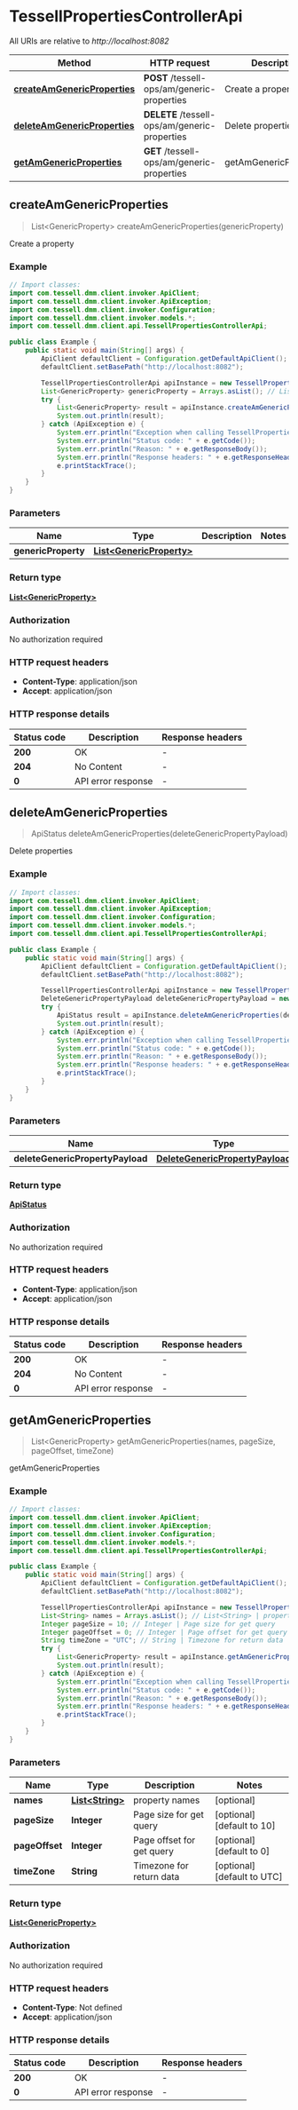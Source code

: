 # TessellPropertiesControllerApi

All URIs are relative to *http://localhost:8082*

Method | HTTP request | Description
------------- | ------------- | -------------
[**createAmGenericProperties**](TessellPropertiesControllerApi.md#createAmGenericProperties) | **POST** /tessell-ops/am/generic-properties | Create a property
[**deleteAmGenericProperties**](TessellPropertiesControllerApi.md#deleteAmGenericProperties) | **DELETE** /tessell-ops/am/generic-properties | Delete properties
[**getAmGenericProperties**](TessellPropertiesControllerApi.md#getAmGenericProperties) | **GET** /tessell-ops/am/generic-properties | getAmGenericProperties



## createAmGenericProperties

> List&lt;GenericProperty&gt; createAmGenericProperties(genericProperty)

Create a property

### Example

```java
// Import classes:
import com.tessell.dmm.client.invoker.ApiClient;
import com.tessell.dmm.client.invoker.ApiException;
import com.tessell.dmm.client.invoker.Configuration;
import com.tessell.dmm.client.invoker.models.*;
import com.tessell.dmm.client.api.TessellPropertiesControllerApi;

public class Example {
    public static void main(String[] args) {
        ApiClient defaultClient = Configuration.getDefaultApiClient();
        defaultClient.setBasePath("http://localhost:8082");

        TessellPropertiesControllerApi apiInstance = new TessellPropertiesControllerApi(defaultClient);
        List<GenericProperty> genericProperty = Arrays.asList(); // List<GenericProperty> | 
        try {
            List<GenericProperty> result = apiInstance.createAmGenericProperties(genericProperty);
            System.out.println(result);
        } catch (ApiException e) {
            System.err.println("Exception when calling TessellPropertiesControllerApi#createAmGenericProperties");
            System.err.println("Status code: " + e.getCode());
            System.err.println("Reason: " + e.getResponseBody());
            System.err.println("Response headers: " + e.getResponseHeaders());
            e.printStackTrace();
        }
    }
}
```

### Parameters


Name | Type | Description  | Notes
------------- | ------------- | ------------- | -------------
 **genericProperty** | [**List&lt;GenericProperty&gt;**](GenericProperty.md)|  |

### Return type

[**List&lt;GenericProperty&gt;**](GenericProperty.md)

### Authorization

No authorization required

### HTTP request headers

- **Content-Type**: application/json
- **Accept**: application/json


### HTTP response details
| Status code | Description | Response headers |
|-------------|-------------|------------------|
| **200** | OK |  -  |
| **204** | No Content |  -  |
| **0** | API error response |  -  |


## deleteAmGenericProperties

> ApiStatus deleteAmGenericProperties(deleteGenericPropertyPayload)

Delete properties

### Example

```java
// Import classes:
import com.tessell.dmm.client.invoker.ApiClient;
import com.tessell.dmm.client.invoker.ApiException;
import com.tessell.dmm.client.invoker.Configuration;
import com.tessell.dmm.client.invoker.models.*;
import com.tessell.dmm.client.api.TessellPropertiesControllerApi;

public class Example {
    public static void main(String[] args) {
        ApiClient defaultClient = Configuration.getDefaultApiClient();
        defaultClient.setBasePath("http://localhost:8082");

        TessellPropertiesControllerApi apiInstance = new TessellPropertiesControllerApi(defaultClient);
        DeleteGenericPropertyPayload deleteGenericPropertyPayload = new DeleteGenericPropertyPayload(); // DeleteGenericPropertyPayload | 
        try {
            ApiStatus result = apiInstance.deleteAmGenericProperties(deleteGenericPropertyPayload);
            System.out.println(result);
        } catch (ApiException e) {
            System.err.println("Exception when calling TessellPropertiesControllerApi#deleteAmGenericProperties");
            System.err.println("Status code: " + e.getCode());
            System.err.println("Reason: " + e.getResponseBody());
            System.err.println("Response headers: " + e.getResponseHeaders());
            e.printStackTrace();
        }
    }
}
```

### Parameters


Name | Type | Description  | Notes
------------- | ------------- | ------------- | -------------
 **deleteGenericPropertyPayload** | [**DeleteGenericPropertyPayload**](DeleteGenericPropertyPayload.md)|  |

### Return type

[**ApiStatus**](ApiStatus.md)

### Authorization

No authorization required

### HTTP request headers

- **Content-Type**: application/json
- **Accept**: application/json


### HTTP response details
| Status code | Description | Response headers |
|-------------|-------------|------------------|
| **200** | OK |  -  |
| **204** | No Content |  -  |
| **0** | API error response |  -  |


## getAmGenericProperties

> List&lt;GenericProperty&gt; getAmGenericProperties(names, pageSize, pageOffset, timeZone)

getAmGenericProperties

### Example

```java
// Import classes:
import com.tessell.dmm.client.invoker.ApiClient;
import com.tessell.dmm.client.invoker.ApiException;
import com.tessell.dmm.client.invoker.Configuration;
import com.tessell.dmm.client.invoker.models.*;
import com.tessell.dmm.client.api.TessellPropertiesControllerApi;

public class Example {
    public static void main(String[] args) {
        ApiClient defaultClient = Configuration.getDefaultApiClient();
        defaultClient.setBasePath("http://localhost:8082");

        TessellPropertiesControllerApi apiInstance = new TessellPropertiesControllerApi(defaultClient);
        List<String> names = Arrays.asList(); // List<String> | property names
        Integer pageSize = 10; // Integer | Page size for get query
        Integer pageOffset = 0; // Integer | Page offset for get query
        String timeZone = "UTC"; // String | Timezone for return data
        try {
            List<GenericProperty> result = apiInstance.getAmGenericProperties(names, pageSize, pageOffset, timeZone);
            System.out.println(result);
        } catch (ApiException e) {
            System.err.println("Exception when calling TessellPropertiesControllerApi#getAmGenericProperties");
            System.err.println("Status code: " + e.getCode());
            System.err.println("Reason: " + e.getResponseBody());
            System.err.println("Response headers: " + e.getResponseHeaders());
            e.printStackTrace();
        }
    }
}
```

### Parameters


Name | Type | Description  | Notes
------------- | ------------- | ------------- | -------------
 **names** | [**List&lt;String&gt;**](String.md)| property names | [optional]
 **pageSize** | **Integer**| Page size for get query | [optional] [default to 10]
 **pageOffset** | **Integer**| Page offset for get query | [optional] [default to 0]
 **timeZone** | **String**| Timezone for return data | [optional] [default to UTC]

### Return type

[**List&lt;GenericProperty&gt;**](GenericProperty.md)

### Authorization

No authorization required

### HTTP request headers

- **Content-Type**: Not defined
- **Accept**: application/json


### HTTP response details
| Status code | Description | Response headers |
|-------------|-------------|------------------|
| **200** | OK |  -  |
| **0** | API error response |  -  |

